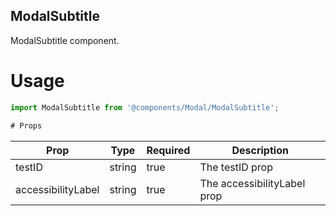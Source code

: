 ## ModalSubtitle
ModalSubtitle component.

# Usage
```js
import ModalSubtitle from '@components/Modal/ModalSubtitle';

# Props
```
Prop                      | Type                  | Required                | Description
--------------------------|-----------------------|-------------------------|--------------------------
testID                    | string                | true                    | The testID prop
accessibilityLabel        | string                | true                    | The accessibilityLabel prop
